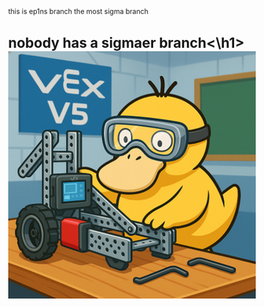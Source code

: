 this is ep1ns branch
the most sigma branch
<h1>nobody has a sigmaer branch<\h1>
<img src="image.png" alt="Tung Tung Tung Sahuuuuuur">